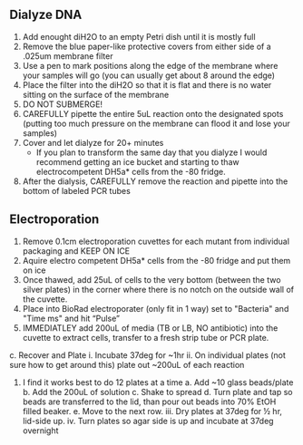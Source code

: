 ## Dialyze DNA
1. Add enought diH2O to an empty Petri dish until it is mostly full
2. Remove the blue paper-like protective covers from either side of a .025um membrane filter
3. Use a pen to mark positions along the edge of the membrane where your samples will go (you can usually get about 8 around the edge)
3. Place the filter into the diH2O so that it is flat and there is no water sitting on the surface of the membrane
4. DO NOT SUBMERGE!
5. CAREFULLY pipette the entire 5uL reaction onto the designated spots (putting too much pressure on the membrane can flood it and lose your samples)
6. Cover and let dialyze for 20+ minutes
   * If you plan to transform the same day that you dialyze I would recommend getting an ice bucket and starting to thaw electrocompetent DH5a* cells from the -80 fridge.
7. After the dialysis, CAREFULLY remove the reaction and pipette into the bottom of labeled PCR tubes

## Electroporation
1. Remove 0.1cm electroporation cuvettes for each mutant from individual packaging and KEEP ON ICE
2. Aquire electro competent DH5a* cells from the -80 fridge and put them on ice
3. Once thawed, add 25uL of cells to the very bottom (between the two silver plates) in the corner where there is no notch on the outside wall of the cuvette.
4. Place into BioRad electroporater (only fit in 1 way) set to "Bacteria" and "Time ms" and hit
“Pulse”
5. IMMEDIATLEY add 200uL of media (TB or LB, NO antibiotic) into the
cuvette to extract cells, transfer to a fresh strip tube or PCR plate.

c. Recover and Plate
i. Incubate 37deg for ~1hr
ii. On individual plates (not sure how to get around this) plate out ~200uL of each
reaction

1. I find it works best to do 12 plates at a time
a. Add ~10 glass beads/plate
b. Add the 200uL of solution
c. Shake to spread
d. Turn plate and tap so beads are transferred to the lid, than pour
out beads into 70% EtOH filled beaker.
e. Move to the next row.
iii. Dry plates at 37deg for ½ hr, lid-side up.
iv. Turn plates so agar side is up and incubate at 37deg overnight
